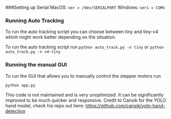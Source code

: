 ###Setting up Serial
MacOS: `ser = /dev/SERIALPORT`
Windows: `seri = COMx`

### Running Auto Tracking
To run the auto tracking script you can choose between tiny and tiny-v4 which might work better depending on the situation.

To run the auto tracking script run
`python auto_track.py -n tiny` or `python auto_track.py -n v4-tiny`

### Running the manual GUI

To run the GUI that allows you to manually control the stepper motors run

`python app.py`

This code is not maintained and is very unoptimized. It can be significantly improved to be much quicker and responsive.
Credit to Cansik for the YOLO hand model, check his repo out here: https://github.com/cansik/yolo-hand-detection


